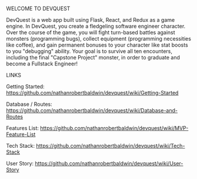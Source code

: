 WELCOME TO DEVQUEST

DevQuest is a web app built using Flask, React, and Redux as a game engine. In DevQuest, you create a fledgeling software engineer character. Over the course of the game, you will fight turn-based battles against monsters (programming bugs), collect equipment (programming necessities like coffee), and gain permanent bonuses to your character like stat boosts to you "debugging" ability. Your goal is to survive all ten encounters, including the final "Capstone Project" monster, in order to graduate and become a Fullstack Engineer!

LINKS

Getting Started: https://github.com/nathanrobertbaldwin/devquest/wiki/Getting-Started

Database / Routes: https://github.com/nathanrobertbaldwin/devquest/wiki/Database-and-Routes

Features List: https://github.com/nathanrobertbaldwin/devquest/wiki/MVP-Feature-List

Tech Stack: https://github.com/nathanrobertbaldwin/devquest/wiki/Tech-Stack

User Story: https://github.com/nathanrobertbaldwin/devquest/wiki/User-Story
